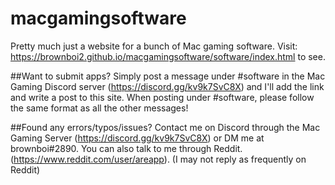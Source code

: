 # macgamingsoftware
Pretty much just a website for a bunch of Mac gaming software. Visit: https://brownboi2.github.io/macgamingsoftware/software/index.html to see.

##Want to submit apps?
Simply post a message under #software in the Mac Gaming Discord server (https://discord.gg/kv9k7SvC8X) and I'll add the link and write a post to this site. When posting under #software, please follow the same format as all the other messages!

##Found any errors/typos/issues?
Contact me on Discord through the Mac Gaming Server (https://discord.gg/kv9k7SvC8X) or DM me at brownboi#2890. You can also talk to me through Reddit. (https://www.reddit.com/user/areapp). (I may not reply as frequently on Reddit)

